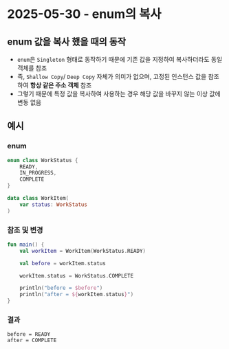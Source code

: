 # 2025-05-30 - enum의 복사

## enum 값을 복사 했을 때의 동작

- `enum`은 `Singleton` 형태로 동작하기 때문에 기존 값을 지정하여 복사하더라도 동일 객체를 참조
- 즉, `Shallow Copy`/ `Deep Copy` 자체가 의미가 없으며, 고정된 인스턴스 값을 참조하여 **항상 같은 주소 객체** 참조
- 그렇기 때문에 특정 값을 복사하여 사용하는 경우 해당 값을 바꾸지 않는 이상 값에 변동 없음

## 예시

### enum

```kotlin
enum class WorkStatus {
    READY,
    IN_PROGRESS,
    COMPLETE
}

data class WorkItem(
    var status: WorkStatus
)
```

### 참조 및 변경

``` kotlin
fun main() {
    val workItem = WorkItem(WorkStatus.READY)

    val before = workItem.status

    workItem.status = WorkStatus.COMPLETE

    println("before = $before")
    println("after = ${workItem.status}") 
}
```

### 결과

```text
before = READY
after = COMPLETE
```
